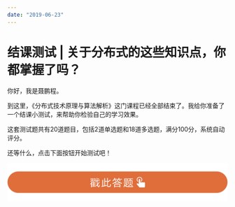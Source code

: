 ```yaml
---
date: "2019-06-23"
---  
```

      
# 结课测试 | 关于分布式的这些知识点，你都掌握了吗？
你好，我是聂鹏程。

到这里，《分布式技术原理与算法解析》这门课程已经全部结束了。我给你准备了一个结课小测试，来帮助你检验自己的学习效果。

这套测试题共有20道题目，包括2道单选题和18道多选题，满分100分，系统自动评分。

还等什么，点击下面按钮开始测试吧！

[![](./httpsstatic001geekbangorgresourceimage28a428d1be62669b4f3cc01c36466bf811a4.png)](http://time.geekbang.org/quiz/intro?act_id=156&exam_id=346)

<!-- [[[read_end]]] -->
